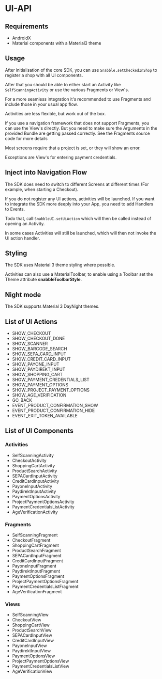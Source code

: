 # UI-API

## Requirements

- AndroidX
- Material components with a Material3 theme

## Usage

After initialisation of the core SDK, you can use `Snabble.setCheckedInShop` to register a
shop with all UI components.

After that you should be able to either start an Activity like `SelfScanningActivity`
or use the various Fragments or View's.

For a more seamless integration it's recommended to use Fragments and include those in your
usual app flow.

Activities are less flexible, but work out of the box.

If you use a navigation framework that does not support Fragments, you can use the View's directly. 
But you need to make sure the Arguments in the provided Bundle are getting passed correctly. See the
Fragments source code for more details

Most screens require that a project is set, or they will show an error.

Exceptions are View's for entering payment credentials.

## Inject into Navigation Flow

The SDK does need to switch to different Screens at different times (For example, when starting a Checkout).

If you do not register any UI actions, activities will be launched. If you want to integrate the SDK more deeply into 
your App, you need to add Handlers to Events.

Todo that, call `SnabbleUI.setUiAction` which will then be called instead of opening an Activity.

In some cases Activities will still be launched, which will then not invoke the UI action handler.

## Styling

The SDK uses Material 3 theme styling where possible. 

Activities can also use a MaterialToolbar, to enable using a Toolbar set the Theme attribute 
**snabbleToolbarStyle**.

## Night mode

The SDK supports Material 3 DayNight themes.

## List of UI Actions

- SHOW_CHECKOUT
- SHOW_CHECKOUT_DONE
- SHOW_SCANNER
- SHOW_BARCODE_SEARCH
- SHOW_SEPA_CARD_INPUT
- SHOW_CREDIT_CARD_INPUT
- SHOW_PAYONE_INPUT
- SHOW_PAYDIREKT_INPUT
- SHOW_SHOPPING_CART
- SHOW_PAYMENT_CREDENTIALS_LIST
- SHOW_PAYMENT_OPTIONS
- SHOW_PROJECT_PAYMENT_OPTIONS
- SHOW_AGE_VERIFICATION
- GO_BACK
- EVENT_PRODUCT_CONFIRMATION_SHOW
- EVENT_PRODUCT_CONFIRMATION_HIDE
- EVENT_EXIT_TOKEN_AVAILABLE

## List of UI Components

### Activities

- SelfScanningActivity
- CheckoutActivity
- ShoppingCartActivity
- ProductSearchActivity
- SEPACardInputActivity
- CreditCardInputActivity
- PayoneInputActivity
- PaydirektInputActivity
- PaymentOptionsActivity
- ProjectPaymentOptionsActivity
- PaymentCredentialsListActivity
- AgeVerificationActivity

### Fragments

- SelfScanningFragment
- CheckoutFragment
- ShoppingCartFragment
- ProductSearchFragment
- SEPACardInputFragment
- CreditCardInputFragment
- PayoneInputFragment
- PaydirektInputFragment
- PaymentOptionsFragment
- ProjectPaymentOptionsFragment
- PaymentCredentialsListFragment
- AgeVerificationFragment

### Views

- SelfScanningView
- CheckoutView
- ShoppingCartView
- ProductSearchView
- SEPACardInputView
- CreditCardInputView
- PayoneInputView
- PaydirektInputView
- PaymentOptionsView
- ProjectPaymentOptionsView
- PaymentCredentialsListView
- AgeVerificationView